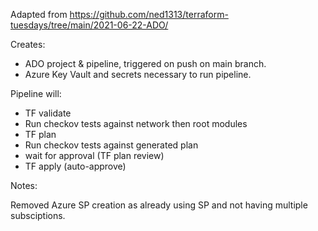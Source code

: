 Adapted from https://github.com/ned1313/terraform-tuesdays/tree/main/2021-06-22-ADO/

Creates:
- ADO project & pipeline, triggered on push on main branch. 
- Azure Key Vault and secrets necessary to run pipeline. 

Pipeline will:
- TF validate
- Run checkov tests against network then root modules
- TF plan
- Run checkov tests against generated plan
- wait for approval (TF plan review)
- TF apply (auto-approve)

Notes: 

Removed Azure SP creation as already using SP and not having multiple subsciptions. 
